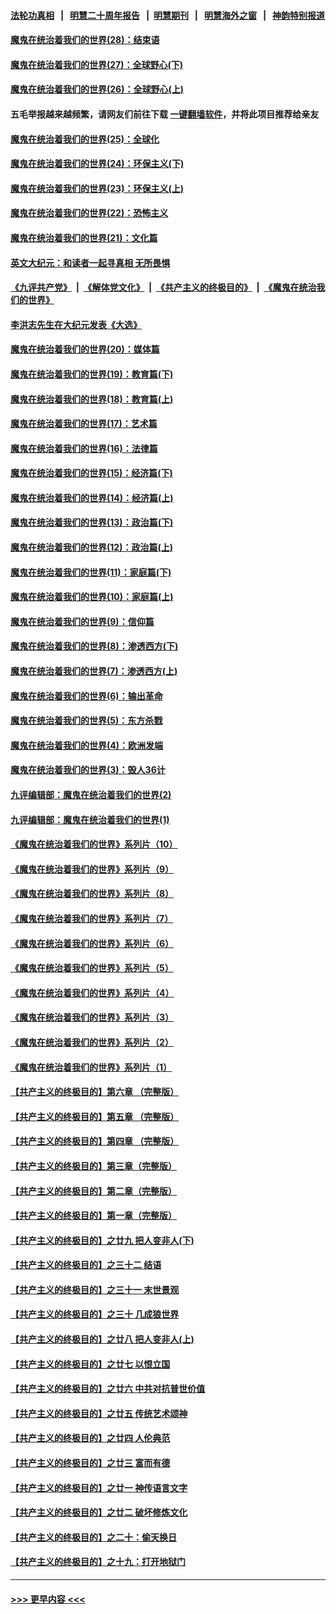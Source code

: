 #### [法轮功真相](https://github.com/gfw-breaker/truth/blob/master/README.md?t=0) &nbsp;&nbsp;|&nbsp;&nbsp; [明慧二十周年报告](https://github.com/gfw-breaker/mh-reports/blob/master/README.md?t=0) &nbsp;&nbsp;|&nbsp;&nbsp;[明慧期刊](https://github.com/gfw-breaker/mh-qikan) &nbsp;&nbsp;|&nbsp;&nbsp; [明慧海外之窗](https://github.com/gfw-breaker/mh-news/blob/master/README.md?t=0) &nbsp;&nbsp;|&nbsp;&nbsp; [神韵特别报道](https://github.com/gfw-breaker/mh-news/blob/master/shenyun.md?t=0)
#### [魔鬼在统治着我们的世界(28)：结束语](../pages/nsc422/n10936246.md?t=06160602) 
#### [魔鬼在统治着我们的世界(27)：全球野心(下)](../pages/nsc422/n10928319.md?t=06160602) 
#### [魔鬼在统治着我们的世界(26)：全球野心(上)](../pages/nsc422/n10900318.md?t=06160602) 
#### 五毛举报越来越频繁，请网友们前往下载 [一键翻墙软件](https://github.com/gfw-breaker/ssr-accounts)，并将此项目推荐给亲友
#### [魔鬼在统治着我们的世界(25)：全球化](../pages/nsc422/n10788205.md?t=06160602) 
#### [魔鬼在统治着我们的世界(24)：环保主义(下)](../pages/nsc422/n10695307.md?t=06160602) 
#### [魔鬼在统治着我们的世界(23)：环保主义(上)](../pages/nsc422/n10688613.md?t=06160602) 
#### [魔鬼在统治着我们的世界(22)：恐怖主义](../pages/nsc422/n10614727.md?t=06160602) 
#### [魔鬼在统治着我们的世界(21)：文化篇](../pages/nsc422/n10597706.md?t=06160602) 
#### [英文大纪元：和读者一起寻真相 无所畏惧](../pages/nsc422/n12542027.md?t=06160602) 
#### [《九评共产党》](https://github.com/begood0513/9ping.md/blob/master/README.md) &nbsp;|&nbsp; [《解体党文化》](../../../../jtdwh.md/blob/master/README.md)  &nbsp;|&nbsp; [《共产主义的终极目的》](../../../../gczydzjmd.md/blob/master/README.md) &nbsp;|&nbsp; [《魔鬼在统治我们的世界》](../../../../mgztzwmdsj.md/blob/master/README.md) 
#### [李洪志先生在大纪元发表《大选》](../pages/nsc422/n12534746.md?t=06160602) 
#### [魔鬼在统治着我们的世界(20)：媒体篇](../pages/nsc422/n10586579.md?t=06160602) 
#### [魔鬼在统治着我们的世界(19)：教育篇(下)](../pages/nsc422/n10564808.md?t=06160602) 
#### [魔鬼在统治着我们的世界(18)：教育篇(上)](../pages/nsc422/n10526970.md?t=06160602) 
#### [魔鬼在统治着我们的世界(17)：艺术篇](../pages/nsc422/n10499093.md?t=06160602) 
#### [魔鬼在统治着我们的世界(16)：法律篇](../pages/nsc422/n10485969.md?t=06160602) 
#### [魔鬼在统治着我们的世界(15)：经济篇(下)](../pages/nsc422/n10469975.md?t=06160602) 
#### [魔鬼在统治着我们的世界(14)：经济篇(上)](../pages/nsc422/n10457370.md?t=06160602) 
#### [魔鬼在统治着我们的世界(13)：政治篇(下)](../pages/nsc422/n10448270.md?t=06160602) 
#### [魔鬼在统治着我们的世界(12)：政治篇(上)](../pages/nsc422/n10444576.md?t=06160602) 
#### [魔鬼在统治着我们的世界(11)：家庭篇(下)](../pages/nsc422/n10440961.md?t=06160602) 
#### [魔鬼在统治着我们的世界(10)：家庭篇(上)](../pages/nsc422/n10435448.md?t=06160602) 
#### [魔鬼在统治着我们的世界(9)：信仰篇](../pages/nsc422/n10432159.md?t=06160602) 
#### [魔鬼在统治着我们的世界(8)：渗透西方(下)](../pages/nsc422/n10429603.md?t=06160602) 
#### [魔鬼在统治着我们的世界(7)：渗透西方(上)](../pages/nsc422/n10426013.md?t=06160602) 
#### [魔鬼在统治着我们的世界(6)：输出革命](../pages/nsc422/n10421536.md?t=06160602) 
#### [魔鬼在统治着我们的世界(5)：东方杀戮](../pages/nsc422/n10417707.md?t=06160602) 
#### [魔鬼在统治着我们的世界(4)：欧洲发端](../pages/nsc422/n10414890.md?t=06160602) 
#### [魔鬼在统治着我们的世界(3)：毁人36计](../pages/nsc422/n10411583.md?t=06160602) 
#### [九评编辑部：魔鬼在统治着我们的世界(2)](../pages/nsc422/n10410036.md?t=06160602) 
#### [九评编辑部：魔鬼在统治着我们的世界(1)](../pages/nsc422/n10406825.md?t=06160602) 
#### [《魔鬼在统治着我们的世界》系列片（10）](../pages/nsc422/n12292670.md?t=06160602) 
#### [《魔鬼在统治着我们的世界》系列片（9）](../pages/nsc422/n12290859.md?t=06160602) 
#### [《魔鬼在统治着我们的世界》系列片（8）](../pages/nsc422/n12287445.md?t=06160602) 
#### [《魔鬼在统治着我们的世界》系列片（7）](../pages/nsc422/n12283425.md?t=06160602) 
#### [《魔鬼在统治着我们的世界》系列片（6）](../pages/nsc422/n12282314.md?t=06160602) 
#### [《魔鬼在统治着我们的世界》系列片（5）](../pages/nsc422/n12281419.md?t=06160602) 
#### [《魔鬼在统治着我们的世界》系列片（4）](../pages/nsc422/n12274024.md?t=06160602) 
#### [《魔鬼在统治着我们的世界》系列片（3）](../pages/nsc422/n12271322.md?t=06160602) 
#### [《魔鬼在统治着我们的世界》系列片（2）](../pages/nsc422/n12269049.md?t=06160602) 
#### [《魔鬼在统治着我们的世界》系列片（1）](../pages/nsc422/n12267575.md?t=06160602) 
#### [【共产主义的终极目的】第六章 （完整版）](../pages/nsc422/n11428913.md?t=06160602) 
#### [【共产主义的终极目的】第五章 （完整版）](../pages/nsc422/n11428912.md?t=06160602) 
#### [【共产主义的终极目的】第四章 （完整版）](../pages/nsc422/n11428907.md?t=06160602) 
#### [【共产主义的终极目的】第三章（完整版）](../pages/nsc422/n11428848.md?t=06160602) 
#### [【共产主义的终极目的】第二章（完整版）](../pages/nsc422/n11428831.md?t=06160602) 
#### [【共产主义的终极目的】第一章（完整版）](../pages/nsc422/n11417651.md?t=06160602) 
#### [【共产主义的终极目的】之廿九 把人变非人(下)](../pages/nsc422/n11344140.md?t=06160602) 
#### [【共产主义的终极目的】之三十二 结语](../pages/nsc422/n11360535.md?t=06160602) 
#### [【共产主义的终极目的】之三十一 末世景观](../pages/nsc422/n11351129.md?t=06160602) 
#### [【共产主义的终极目的】之三十 几成狼世界](../pages/nsc422/n11348280.md?t=06160602) 
#### [【共产主义的终极目的】之廿八 把人变非人(上)](../pages/nsc422/n11340492.md?t=06160602) 
#### [【共产主义的终极目的】之廿七 以恨立国](../pages/nsc422/n11336944.md?t=06160602) 
#### [【共产主义的终极目的】之廿六 中共对抗普世价值](../pages/nsc422/n11324785.md?t=06160602) 
#### [【共产主义的终极目的】之廿五 传统艺术颂神](../pages/nsc422/n11296396.md?t=06160602) 
#### [【共产主义的终极目的】之廿四 人伦典范](../pages/nsc422/n11296397.md?t=06160602) 
#### [【共产主义的终极目的】之廿三 富而有德](../pages/nsc422/n11283598.md?t=06160602) 
#### [【共产主义的终极目的】之廿一 神传语言文字](../pages/nsc422/n11263265.md?t=06160602) 
#### [【共产主义的终极目的】之廿二 破坏修炼文化](../pages/nsc422/n11245728.md?t=06160602) 
#### [【共产主义的终极目的】之二十：偷天换日](../pages/nsc422/n11238846.md?t=06160602) 
#### [【共产主义的终极目的】之十九：打开地狱门](../pages/nsc422/n11206376.md?t=06160602) 

----
#### [ >>> 更早内容 <<< ](../indexes/nsc422-earlier.md)
